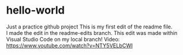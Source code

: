 # hello-world
Just a practice github project
This is my first edit of the readme file.  
I made the edit in the readme-edits branch.
This edit was made within Visual Studio Code
on my local branch!
Video: https://www.youtube.com/watch?v=NTY5VELbCWI
